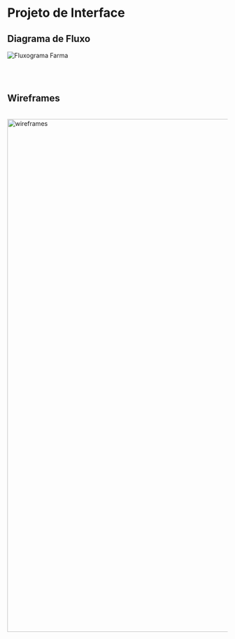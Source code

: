 
# Projeto de Interface

## Diagrama de Fluxo

![Fluxograma Farma](https://github.com/shigerysasaki/pmv-ads-2024-1-e3-proj-mov-t2-farmaonline/assets/126729120/38a8fc09-45d0-42b6-937e-537cbb50eb6a)

<br>
<br>

## Wireframes

<br>

<img width="1174" alt="wireframes" src="https://github.com/ICEI-PUC-Minas-PMV-ADS/pmv-ads-2024-1-e3-proj-mov-t2-farmaonline/assets/89418479/102633e9-b965-4397-a824-8fde43b8e1ad">
